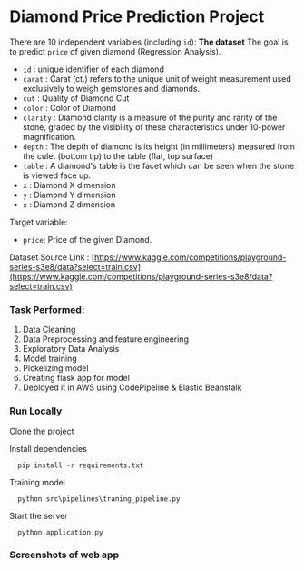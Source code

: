 # Diamond Price Prediction Project


There are 10 independent variables (including `id`):
**The dataset** The goal is to predict `price` of given diamond (Regression Analysis).
* `id` : unique identifier of each diamond
* `carat` : Carat (ct.) refers to the unique unit of weight measurement used exclusively to weigh gemstones and diamonds.
* `cut` : Quality of Diamond Cut
* `color` : Color of Diamond
* `clarity` : Diamond clarity is a measure of the purity and rarity of the stone, graded by the visibility of these characteristics under 10-power magnification.
* `depth` : The depth of diamond is its height (in millimeters) measured from the culet (bottom tip) to the table (flat, top surface)
* `table` : A diamond's table is the facet which can be seen when the stone is viewed face up.
* `x` : Diamond X dimension
* `y` : Diamond Y dimension
* `x` : Diamond Z dimension

Target variable:
* `price`: Price of the given Diamond.

Dataset Source Link :
[https://www.kaggle.com/competitions/playground-series-s3e8/data?select=train.csv](https://www.kaggle.com/competitions/playground-series-s3e8/data?select=train.csv)



### Task Performed:
1. Data Cleaning
2. Data Preprocessing and feature engineering
3. Exploratory Data Analysis
4. Model training
5. Pickelizing model
6. Creating flask app for model
7. Deployed it in AWS using CodePipeline & Elastic Beanstalk 



### Run Locally

Clone the project



Install dependencies

```
  pip install -r requirements.txt
```
Training model 

```
  python src\pipelines\traning_pipeline.py
```

Start the server

```
  python application.py
```


### Screenshots of web app


